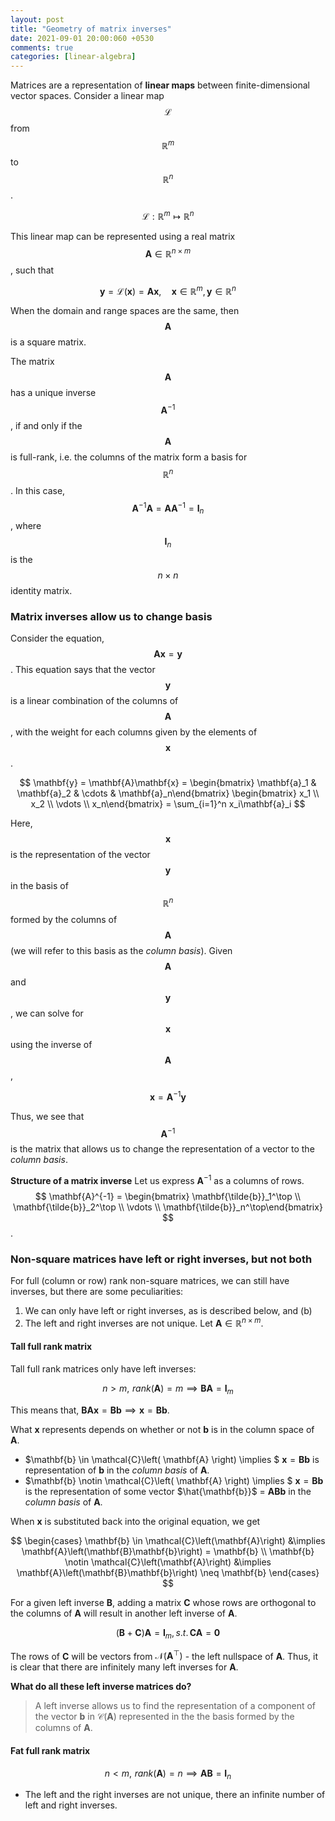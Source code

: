 ```yaml
---
layout: post
title: "Geometry of matrix inverses"
date: 2021-09-01 20:00:060 +0530
comments: true
categories: [linear-algebra]
---
```

Matrices are a representation of **linear maps** between finite-dimensional vector spaces. Consider a  linear map $$\mathcal{L}$$ from $$\mathbb{R}^m$$ to $$\mathbb{R}^n$$.

$$ \mathcal{L}: \mathbb{R}^m \mapsto \mathbb{R}^n $$

This linear map can be represented using a real matrix $$\mathbf{A} \in \mathbb{R}^{n \times m}$$, such that 
    
$$ \mathbf{y} = \mathcal{L}\left( \mathbf{x} \right) = \mathbf{A}\mathbf{x}, \quad \mathbf{x} \in \mathbb{R}^m, \, \mathbf{y} \in \mathbb{R}^n $$

When the domain and range spaces are the same, then $$\mathbf{A}$$ is a square matrix. 

The matrix $$\mathbf{A}$$ has a unique inverse $$\mathbf{A}^{-1}$$, if and only if the $$\mathbf{A}$$ is full-rank, i.e. the columns of the matrix form a basis for $$\mathbb{R}^n$$. In this case, $$\mathbf{A}^{-1}\mathbf{A} = \mathbf{A}\mathbf{A}^{-1} = \mathbf{I}_n$$, where $$\mathbf{I}_n$$ is the $$n \times n$$ identity matrix.

### Matrix inverses allow us to change basis

Consider the equation, $$\mathbf{A}\mathbf{x} = \mathbf{y}$$. This equation says that the vector $$\mathbf{y}$$ is a linear combination of the columns of $$\mathbf{A}$$, with the weight for each columns given by the elements of $$\mathbf{x}$$.

$$ \mathbf{y} = \mathbf{A}\mathbf{x} = \begin{bmatrix} \mathbf{a}_1 & \mathbf{a}_2 & \cdots & \mathbf{a}_n\end{bmatrix} \begin{bmatrix} x_1 \\ x_2 \\ \vdots \\ x_n\end{bmatrix} = \sum_{i=1}^n x_i\mathbf{a}_i $$

Here, $$\mathbf{x}$$ is the representation of the vector $$\mathbf{y}$$ in the basis of $$\mathbb{R}^n$$ formed by the columns of $$\mathbf{A}$$ (we will refer to this basis as the *column basis*). Given $$\mathbf{A}$$ and $$\mathbf{y}$$, we can solve for $$\mathbf{x}$$ using the inverse of $$\mathbf{A}$$, 

$$ \mathbf{x} = \mathbf{A}^{-1}\mathbf{y} $$

Thus, we see that $$\mathbf{A}^{-1}$$ is the matrix that allows us to change the representation of a vector to the *column basis*.

**Structure of a matrix inverse**
Let us express $\mathbf{A}^{-1}$ as a columns of rows.
$$ \mathbf{A}^{-1} = \begin{bmatrix} \mathbf{\tilde{b}}_1^\top \\ \mathbf{\tilde{b}}_2^\top \\ \vdots \\ \mathbf{\tilde{b}}_n^\top\end{bmatrix} $$.


### Non-square matrices have left or right inverses, but not both
For full (column or row) rank non-square matrices, we can still have inverses, but there are some peculiarities: 
  1. We can only have left or right inverses, as is described below, and (b) 
  2. The left and right inverses are not unique. Let $\mathbf{A} \in \mathbb{R}^{n \times m}$.

#### Tall full rank matrix

Tall full rank matrices only have left inverses:

$$n > m, \,\, rank\left(\mathbf{A}\right) = m \implies \mathbf{B} \mathbf{A} = \mathbf{I}_{m}$$

This means that, $\mathbf{B}\mathbf{A}\mathbf{x} = \mathbf{B}\mathbf{b} \implies \mathbf{x} = \mathbf{B}\mathbf{b}$. 

What $\mathbf{x}$ represents depends on whether or not $\mathbf{b}$ is in the column space of $\mathbf{A}$. 

- $\mathbf{b} \in \mathcal{C}\left( \mathbf{A} \right) \implies $ $\mathbf{x} = \mathbf{B}\mathbf{b}$ is representation of $\mathbf{b}$ in the *column basis* of $\mathbf{A}$.
- $\mathbf{b} \notin \mathcal{C}\left( \mathbf{A} \right) \implies $  $\mathbf{x} = \mathbf{Bb}$ is the representation of some vector $\hat{\mathbf{b}}$ $=$ $\mathbf{ABb}$ in the *column basis* of $\mathbf{A}$.

When $\mathbf{x}$ is substituted back into the original equation, we get

$$ \begin{cases}
\mathbf{b} \in \mathcal{C}\left(\mathbf{A}\right) &\implies \mathbf{A}\left(\mathbf{B}\mathbf{b}\right) = \mathbf{b} \\
\mathbf{b} \notin \mathcal{C}\left(\mathbf{A}\right) &\implies \mathbf{A}\left(\mathbf{B}\mathbf{b}\right) \neq \mathbf{b}
\end{cases}
$$

For a given left inverse $\mathbf{B}$, adding a matrix $\mathbf{C}$ whose rows are orthogonal to the columns of $\mathbf{A}$ will result in another left inverse of $\mathbf{A}$.

$$ \left( \mathbf{B} + \mathbf{C} \right) \mathbf{A} = \mathbf{I}_m, \, s.t. \, \mathbf{C}\mathbf{A} = \mathbf{0} $$

The rows of $\mathbf{C}$ will be vectors from $\mathcal{N}\left(\mathbf{A}^\top\right)$ - the left nullspace of $\mathbf{A}$. Thus, it is clear that there are infinitely many left inverses for $\mathbf{A}$.

**What do all these left inverse matrices do?**

> A left inverse allows us to find the representation of a component of the vector $\mathbf{b}$ in $\mathcal{C}\left(\mathbf{A}\right)$ represented in the the basis formed by the columns of $\mathbf{A}$.





#### Fat full rank matrix

$$n < m, \,\, rank\left(\mathbf{A}\right) = n \implies \mathbf{A} \mathbf{B} = \mathbf{I}_{n}$$

- The left and the right inverses are not unique, there an infinite number of left and right inverses.



